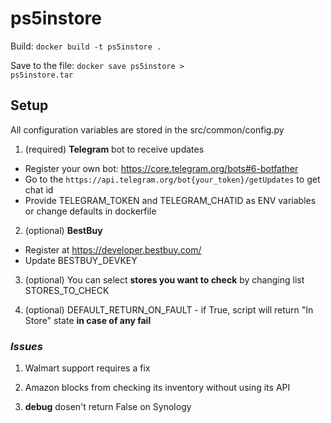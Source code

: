 # ps5instore
Build: <code>docker build -t ps5instore .</code>

Save to the file: <code>docker save ps5instore > ps5instore.tar</code>

<h2>Setup</h2>

All configuration variables are stored in the src/common/config.py
1. (required) <b>Telegram</b> bot to receive updates
- Register your own bot: https://core.telegram.org/bots#6-botfather
- Go to the <code>htt<span>ps://api.telegram.org/bot{your_token}/getUpdates</code> to get chat id
- Provide TELEGRAM_TOKEN and TELEGRAM_CHATID as ENV variables or change defaults in dockerfile

2. (optional) <b>BestBuy</b>
- Register at https://developer.bestbuy.com/
- Update BESTBUY_DEVKEY

3. (optional) You can select <b>stores you want to check</b> by changing list STORES_TO_CHECK

4. (optional) DEFAULT_RETURN_ON_FAULT - if True, script will return "In Store" state <b>in case of any fail</b>

<h3><i>Issues</i></h3>

1. Walmart support requires a fix

2. Amazon blocks from checking its inventory without using its API

3. __debug__ dosen't return False on Synology
